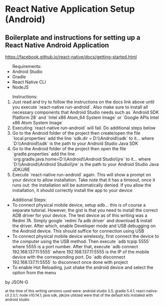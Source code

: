 <h1>React Native Application Setup (Android)</h1>

<h2>Boilerplate and instructions for setting up a React Native Android Application</h2>

<p><a href="https://facebook.github.io/react-native/docs/getting-started.html" target="_blank">https://facebook.github.io/react-native/docs/getting-started.html</a></p>

<ul>
Requirements:
<li>Android Studio</li>
<li>Gradle</li>
<li>React Native CLI</li>
<li>NodeJS</li>
</ul>

<ol>
Instructions:
<li>Just read and try to follow the instructions on the docs link above until you execute `react-native run-android`. Also make sure to install all necessary components that Android Studio needs such as `Android SDK Platform 28` and `Intel x86 Atom_64 System Image` or `Google APIs Intel x86 Atom System Image`</li>
<li>Executing `react-native run-android` will fail. Do additional steps below</li>
<li>Go to the Android folder of the project then create/open the file `local.properties` add the line `sdk.dir = D:\\Android\\sdk` to it... where `D:\\Android\\sdk` is the path to your Android Studio Java SDK</li>
<li>Go to the Android folder of the project then open the file `gradle.properties` add the line `org.gradle.java.home=D:\\Android\\Android Studio\\jre` to it... where `D:\\Android\\Android Studio\\jre` is the path to your Android Studio Java JDK/JRE</li>
<li>Execute `react-native run-android` again. This will show a prompt on your device to allow installation. Take note that it has a timeout, once it runs out: the installation will be automatically denied. If you allow the installation, it should correctly install the app to your device</li>
</ol>

<ul>
Additional Steps:
<li>To connect physical mobile device, setup adb... this is of course a separate tutorial. However, the gist is that you need to install the correct ADB driver for your device. The test device as of this writing was a Redmi 7A. Simply google `redmi 7a adb driver` and download & install the driver. After which, enable Developer mode and USB debugging on the Android device. This should suffice for connection using USB</li>
<li>To connect physical mobile device wirelessly, first connect the device to the computer using the USB method. Then execute `adb tcpip 5555` where 5555 is a port number. After that, execute `adb connect 192.168.137.11:5555` where 192.168.137.11:5555 is the IP of the mobile device with the corresponding port. Do `adb disconnect 192.168.137.11:5555` to disconnect once done with project</li>
<li>To enable Hot Reloading, just shake the android device and select the option from the menu</li>
</ul>

<p>by JSON-G</p>
<p><small>at the time of this writing versions used were: android studio 3.5; gradle 5.4.1; react-native-cli 2.0.1; node v10.14.1; java sdk, jdk/jre utilized were that of the default kits installed with android studio</small></p>
